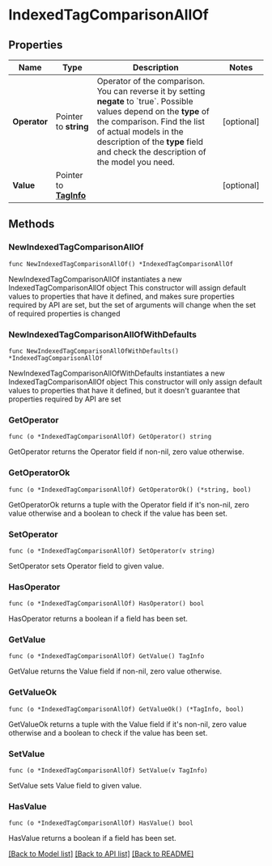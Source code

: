 # IndexedTagComparisonAllOf

## Properties

Name | Type | Description | Notes
------------ | ------------- | ------------- | -------------
**Operator** | Pointer to **string** | Operator of the comparison. You can reverse it by setting **negate** to &#x60;true&#x60;.   Possible values depend on the **type** of the comparison. Find the list of actual models in the description of the **type** field and check the description of the model you need. | [optional] 
**Value** | Pointer to [**TagInfo**](TagInfo.md) |  | [optional] 

## Methods

### NewIndexedTagComparisonAllOf

`func NewIndexedTagComparisonAllOf() *IndexedTagComparisonAllOf`

NewIndexedTagComparisonAllOf instantiates a new IndexedTagComparisonAllOf object
This constructor will assign default values to properties that have it defined,
and makes sure properties required by API are set, but the set of arguments
will change when the set of required properties is changed

### NewIndexedTagComparisonAllOfWithDefaults

`func NewIndexedTagComparisonAllOfWithDefaults() *IndexedTagComparisonAllOf`

NewIndexedTagComparisonAllOfWithDefaults instantiates a new IndexedTagComparisonAllOf object
This constructor will only assign default values to properties that have it defined,
but it doesn't guarantee that properties required by API are set

### GetOperator

`func (o *IndexedTagComparisonAllOf) GetOperator() string`

GetOperator returns the Operator field if non-nil, zero value otherwise.

### GetOperatorOk

`func (o *IndexedTagComparisonAllOf) GetOperatorOk() (*string, bool)`

GetOperatorOk returns a tuple with the Operator field if it's non-nil, zero value otherwise
and a boolean to check if the value has been set.

### SetOperator

`func (o *IndexedTagComparisonAllOf) SetOperator(v string)`

SetOperator sets Operator field to given value.

### HasOperator

`func (o *IndexedTagComparisonAllOf) HasOperator() bool`

HasOperator returns a boolean if a field has been set.

### GetValue

`func (o *IndexedTagComparisonAllOf) GetValue() TagInfo`

GetValue returns the Value field if non-nil, zero value otherwise.

### GetValueOk

`func (o *IndexedTagComparisonAllOf) GetValueOk() (*TagInfo, bool)`

GetValueOk returns a tuple with the Value field if it's non-nil, zero value otherwise
and a boolean to check if the value has been set.

### SetValue

`func (o *IndexedTagComparisonAllOf) SetValue(v TagInfo)`

SetValue sets Value field to given value.

### HasValue

`func (o *IndexedTagComparisonAllOf) HasValue() bool`

HasValue returns a boolean if a field has been set.


[[Back to Model list]](../README.md#documentation-for-models) [[Back to API list]](../README.md#documentation-for-api-endpoints) [[Back to README]](../README.md)


